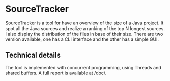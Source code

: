 # SourceTracker

SourceTracker is a tool for have an overview of the size of a Java project.
It spot all the Java sources and realize a ranking of the top N longest sources.
I also display the distribution of the files in base of their size.
There are two version available, one has a CLI interface and the other has a simple GUI.

## Technical details

The tool is implemented with concurrent programming, using Threads and shared buffers.
A full report is available at /doc/.
